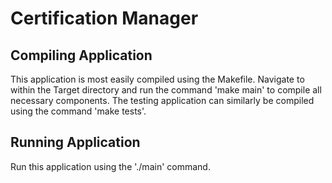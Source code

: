 # Certification Manager

## Compiling Application
This application is most easily compiled using the Makefile. Navigate to within the Target directory and run the command 'make main' to compile all necessary components. The testing application can similarly be compiled using the command 'make tests'.

## Running Application
Run this application using the './main' command.
